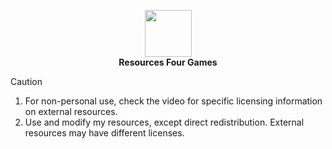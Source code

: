 <p align="center">
  <img width="75" src="https://github.com/user-attachments/assets/6eabad91-19f3-4101-bc4c-b8d2c1820c94" />
  <br />
  <strong>Resources Four Games</strong>
</p>

> [!CAUTION]
> 1. For non-personal use, check the video for specific licensing information on external resources.
> 2. Use and modify my resources, except direct redistribution. External resources may have different licenses.
